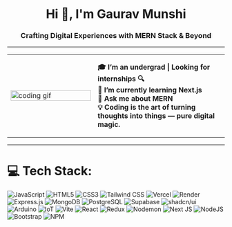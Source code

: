 <h1 align="center">Hi 👋, I'm Gaurav Munshi</h1>
<h3 align="center">Crafting Digital Experiences with MERN Stack & Beyond</h3>


---

<table>
  <tr>
    <td width="40%">
      <img src="https://cdn.dribbble.com/users/1162077/screenshots/3848914/programmer.gif" width="100%" alt="coding gif">
    </td>
    <td width="60%">
    
<b>🎓 I’m an undergrad | Looking for internships 🔍</b><br>
<b>🌱 I’m currently learning Next.js</b><br>
<b>💬 Ask me about MERN</b><br>
<b>💡 Coding is the art of turning thoughts into things — pure digital magic.</b>

  </td>
  </tr>
</table>

---

# 💻 Tech Stack:
![JavaScript](https://img.shields.io/badge/javascript-%23323330.svg?style=for-the-badge&logo=javascript&logoColor=%23F7DF1E)
![HTML5](https://img.shields.io/badge/html5-%23E34F26.svg?style=for-the-badge&logo=html5&logoColor=white)
![CSS3](https://img.shields.io/badge/css3-%231572B6.svg?style=for-the-badge&logo=css3&logoColor=white)
![Tailwind CSS](https://img.shields.io/badge/tailwindcss-%2338B2AC.svg?style=for-the-badge&logo=tailwind-css&logoColor=white)
![Vercel](https://img.shields.io/badge/vercel-%23000000.svg?style=for-the-badge&logo=vercel&logoColor=white)
![Render](https://img.shields.io/badge/Render-%2346E3B7.svg?style=for-the-badge&logo=render&logoColor=white)
![Express.js](https://img.shields.io/badge/express.js-%23404d59.svg?style=for-the-badge&logo=express&logoColor=%2361DAFB)
![MongoDB](https://img.shields.io/badge/MongoDB-%234ea94b.svg?style=for-the-badge&logo=mongodb&logoColor=white)
![PostgreSQL](https://img.shields.io/badge/PostgreSQL-%23336791.svg?style=for-the-badge&logo=postgresql&logoColor=white)
![Supabase](https://img.shields.io/badge/Supabase-3ECF8E?style=for-the-badge&logo=supabase&logoColor=white)
![shadcn/ui](https://img.shields.io/badge/shadcn%2Fui-%23111?style=for-the-badge&logo=radixui&logoColor=white)
![Arduino](https://img.shields.io/badge/-Arduino-00979D?style=for-the-badge&logo=Arduino&logoColor=white)
![IoT](https://img.shields.io/badge/IoT-FF6F00?style=for-the-badge&logo=raspberrypi&logoColor=white)
![Vite](https://img.shields.io/badge/vite-%23646CFF.svg?style=for-the-badge&logo=vite&logoColor=white)
![React](https://img.shields.io/badge/react-%2320232a.svg?style=for-the-badge&logo=react&logoColor=%2361DAFB)
![Redux](https://img.shields.io/badge/redux-%23593d88.svg?style=for-the-badge&logo=redux&logoColor=white)
![Nodemon](https://img.shields.io/badge/NODEMON-%23323330.svg?style=for-the-badge&logo=nodemon&logoColor=%BBDEAD)
![Next JS](https://img.shields.io/badge/Next-black?style=for-the-badge&logo=next.js&logoColor=white)
![NodeJS](https://img.shields.io/badge/node.js-6DA55F?style=for-the-badge&logo=node.js&logoColor=white)
![Bootstrap](https://img.shields.io/badge/bootstrap-%238511FA.svg?style=for-the-badge&logo=bootstrap&logoColor=white)
![NPM](https://img.shields.io/badge/NPM-%23CB3837.svg?style=for-the-badge&logo=npm&logoColor=white)

<!-- Proudly created with GPRM ( https://gprm.itsvg.in ) -->
